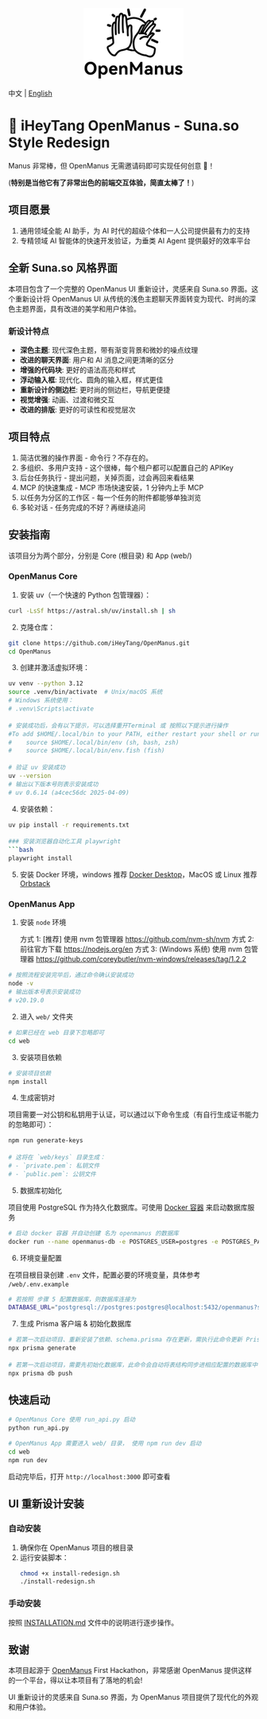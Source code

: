 <p align="center">
  <img src="assets/logo.jpg" width="200"/>
</p>

中文 | [English](README-en.md)

# 🎉 iHeyTang OpenManus - Suna.so Style Redesign

Manus 非常棒，但 OpenManus 无需邀请码即可实现任何创意 🛫！

(**特别是当他它有了非常出色的前端交互体验，简直太棒了！**)

## 项目愿景

1. 通用领域全能 AI 助手，为 AI 时代的超级个体和一人公司提供最有力的支持
2. 专精领域 AI 智能体的快速开发验证，为垂类 AI Agent 提供最好的效率平台

## 全新 Suna.so 风格界面

本项目包含了一个完整的 OpenManus UI 重新设计，灵感来自 Suna.so 界面。这个重新设计将 OpenManus UI 从传统的浅色主题聊天界面转变为现代、时尚的深色主题界面，具有改进的美学和用户体验。

### 新设计特点

- **深色主题**: 现代深色主题，带有渐变背景和微妙的噪点纹理
- **改进的聊天界面**: 用户和 AI 消息之间更清晰的区分
- **增强的代码块**: 更好的语法高亮和样式
- **浮动输入框**: 现代化、圆角的输入框，样式更佳
- **重新设计的侧边栏**: 更时尚的侧边栏，导航更便捷
- **视觉增强**: 动画、过渡和微交互
- **改进的排版**: 更好的可读性和视觉层次

## 项目特点

1. 简洁优雅的操作界面 - 命令行？不存在的。
2. 多组织、多用户支持 - 这个很棒，每个租户都可以配置自己的 APIKey
3. 后台任务执行 - 提出问题，关掉页面，过会再回来看结果
4. MCP 的快速集成 - MCP 市场快速安装，1 分钟内上手 MCP
5. 以任务为分区的工作区 - 每一个任务的附件都能够单独浏览
6. 多轮对话 - 任务完成的不好？再继续追问

## 安装指南

该项目分为两个部分，分别是 Core (根目录) 和 App (web/)

### OpenManus Core

1. 安装 uv（一个快速的 Python 包管理器）：

```bash
curl -LsSf https://astral.sh/uv/install.sh | sh
```

2. 克隆仓库：

```bash
git clone https://github.com/iHeyTang/OpenManus.git
cd OpenManus
```

3. 创建并激活虚拟环境：

```bash
uv venv --python 3.12
source .venv/bin/activate  # Unix/macOS 系统
# Windows 系统使用：
# .venv\Scripts\activate

# 安装成功后，会有以下提示，可以选择重开Terminal 或 按照以下提示进行操作
#To add $HOME/.local/bin to your PATH, either restart your shell or run:
#    source $HOME/.local/bin/env (sh, bash, zsh)
#    source $HOME/.local/bin/env.fish (fish)

# 验证 uv 安装成功
uv --version
# 输出以下版本号则表示安装成功
# uv 0.6.14 (a4cec56dc 2025-04-09)
```

4. 安装依赖：

```bash
uv pip install -r requirements.txt

### 安装浏览器自动化工具 playwright
```bash
playwright install
```

5. 安装 Docker 环境，windows 推荐 [Docker Desktop](https://www.docker.com/products/docker-desktop/)，MacOS 或 Linux 推荐 [Orbstack](https://orbstack.dev/download)

### OpenManus App

1. 安装 `node` 环境

   方式 1: [推荐] 使用 nvm 包管理器 https://github.com/nvm-sh/nvm
   方式 2: 前往官方下载 https://nodejs.org/en
   方式 3: (Windows 系统) 使用 nvm 包管理器 https://github.com/coreybutler/nvm-windows/releases/tag/1.2.2

```bash
# 按照流程安装完毕后，通过命令确认安装成功
node -v
# 输出版本号表示安装成功
# v20.19.0
```

2. 进入 `web/` 文件夹

```bash
# 如果已经在 web 目录下忽略即可
cd web
```

3. 安装项目依赖

```bash
# 安装项目依赖
npm install
```

4. 生成密钥对

项目需要一对公钥和私钥用于认证，可以通过以下命令生成（有自行生成证书能力的忽略即可）：

```bash
npm run generate-keys

# 这将在 `web/keys` 目录生成：
# - `private.pem`: 私钥文件
# - `public.pem`: 公钥文件
```

5. 数据库初始化

项目使用 PostgreSQL 作为持久化数据库。可使用 [Docker 容器](https://hub.docker.com/_/postgres) 来启动数据库服务

```bash
# 启动 docker 容器 并自动创建 名为 openmanus 的数据库
docker run --name openmanus-db -e POSTGRES_USER=postgres -e POSTGRES_PASSWORD=postgres -e POSTGRES_DB=openmanus -d -p 5432:5432 postgres
```

6. 环境变量配置

在项目根目录创建 `.env` 文件，配置必要的环境变量，具体参考 `/web/.env.example`

```bash
# 若按照 步骤 5 配置数据库，则数据库连接为
DATABASE_URL="postgresql://postgres:postgres@localhost:5432/openmanus?schema=public"
```

7. 生成 Prisma 客户端 & 初始化数据库

```bash
# 若第一次启动项目、重新安装了依赖、schema.prisma 存在更新，需执行此命令更新 Prisma Client
npx prisma generate

# 若第一次启动项目，需要先初始化数据库，此命令会自动将表结构同步进相应配置的数据库中
npx prisma db push
```

## 快速启动

```bash
# OpenManus Core 使用 run_api.py 启动
python run_api.py
```

```bash
# OpenManus App 需要进入 web/ 目录， 使用 npm run dev 启动
cd web
npm run dev
```

启动完毕后，打开 `http://localhost:3000` 即可查看

## UI 重新设计安装

### 自动安装

1. 确保你在 OpenManus 项目的根目录
2. 运行安装脚本：
   ```bash
   chmod +x install-redesign.sh
   ./install-redesign.sh
   ```

### 手动安装

按照 [INSTALLATION.md](./INSTALLATION.md) 文件中的说明进行逐步操作。

## 致谢

本项目起源于 [OpenManus](https://github.com/mannaandpoem/OpenManus) First Hackathon，非常感谢 OpenManus 提供这样的一个平台，得以让本项目有了落地的机会!

UI 重新设计的灵感来自 Suna.so 界面，为 OpenManus 项目提供了现代化的外观和用户体验。